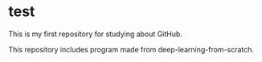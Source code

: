 # test
This is my first repository for studying about GitHub.

This repository includes program made from deep-learning-from-scratch.
